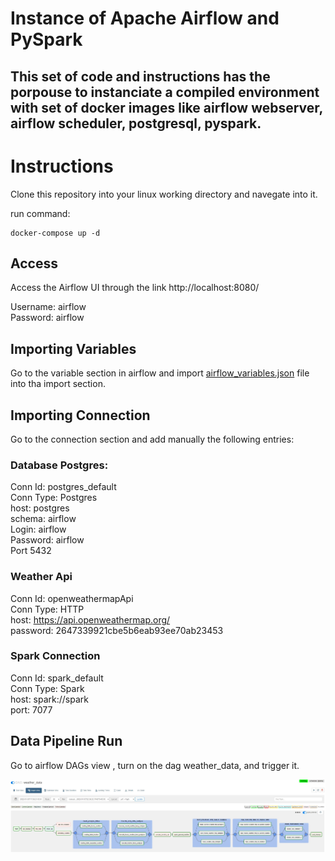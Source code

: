 # Instance of Apache Airflow and PySpark

## This set of code and instructions has the porpouse to instanciate a compiled environment with set of docker images like airflow webserver, airflow scheduler, postgresql, pyspark.
  

# Instructions
Clone this repository into your linux working directory and navegate into it.  
  
run command:
```
docker-compose up -d
```

## Access
Access the Airflow UI through  the link http://localhost:8080/  

Username: airflow  
Password: airflow

## Importing Variables

Go to the variable section in airflow and import [airflow_variables.json](airflow_variables.json) file into tha import section.
  
  
## Importing Connection
Go to the connection section and add manually the following entries:

### Database Postgres:
Conn Id: postgres_default  
Conn Type: Postgres  
host: postgres  
schema: airflow  
Login: airflow  
Password: airflow  
Port 5432  

### Weather Api
Conn Id: openweathermapApi  
Conn Type: HTTP  
host: https://api.openweathermap.org/  
password: 2647339921cbe5b6eab93ee70ab23453  

### Spark Connection
Conn Id: spark_default  
Conn Type: Spark  
host: spark://spark  
port: 7077  
  

## Data Pipeline Run
Go to airflow DAGs view , turn on the dag weather_data, and trigger it.  

![weather_data](img/DAG.JPG)
